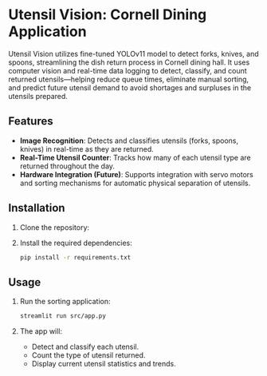 # Utensil Vision: Cornell Dining Application

Utensil Vision utilizes fine-tuned YOLOv11 model to detect forks, knives, and spoons, streamlining the dish return process in Cornell dining hall. It uses computer vision and real-time data logging to detect, classify, and count returned utensils—helping reduce queue times, eliminate manual sorting, and predict future utensil demand to avoid shortages and surpluses in the utensils prepared.

## Features

- **Image Recognition**: Detects and classifies utensils (forks, spoons, knives) in real-time as they are returned.
- **Real-Time Utensil Counter**: Tracks how many of each utensil type are returned throughout the day.
- **Hardware Integration (Future)**: Supports integration with servo motors and sorting mechanisms for automatic physical separation of utensils.

## Installation

1. Clone the repository:

2. Install the required dependencies:

    ```bash
    pip install -r requirements.txt
    ```

## Usage

1. Run the sorting application:

    ```bash
    streamlit run src/app.py
    ```

3. The app will:
   - Detect and classify each utensil.
   - Count the type of utensil returned.
   - Display current utensil statistics and trends.